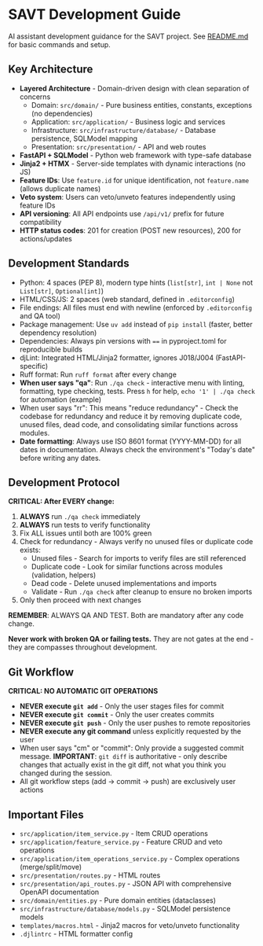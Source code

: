 # SAVT Development Guide

AI assistant development guidance for the SAVT project. See [README.md](./README.md) for basic commands and setup.

## Key Architecture

- **Layered Architecture** - Domain-driven design with clean separation of concerns
  - Domain: `src/domain/` - Pure business entities, constants, exceptions (no dependencies)
  - Application: `src/application/` - Business logic and services
  - Infrastructure: `src/infrastructure/database/` - Database persistence, SQLModel mapping
  - Presentation: `src/presentation/` - API and web routes
- **FastAPI + SQLModel** - Python web framework with type-safe database
- **Jinja2 + HTMX** - Server-side templates with dynamic interactions (no JS)
- **Feature IDs**: Use `feature.id` for unique identification, not `feature.name` (allows duplicate names)
- **Veto system**: Users can veto/unveto features independently using feature IDs
- **API versioning**: All API endpoints use `/api/v1/` prefix for future compatibility
- **HTTP status codes**: 201 for creation (POST new resources), 200 for actions/updates

## Development Standards

- Python: 4 spaces (PEP 8), modern type hints (`list[str]`, `int | None` not `List[str]`, `Optional[int]`)
- HTML/CSS/JS: 2 spaces (web standard, defined in `.editorconfig`)
- File endings: All files must end with newline (enforced by `.editorconfig` and QA tool)
- Package management: Use `uv add` instead of `pip install` (faster, better dependency resolution)
- Dependencies: Always pin versions with `==` in pyproject.toml for reproducible builds
- djLint: Integrated HTML/Jinja2 formatter, ignores J018/J004 (FastAPI-specific)
- Ruff format: Run `ruff format` after every change
- **When user says "qa"**: Run `./qa check` - interactive menu with linting, formatting, type checking, tests. Press `h` for help, `echo '1' | ./qa check` for automation (example)
- When user says "rr": This means "reduce redundancy" - Check the codebase for redundancy and reduce it by removing duplicate code, unused files, dead code, and consolidating similar functions across modules.
- **Date formatting**: Always use ISO 8601 format (YYYY-MM-DD) for all dates in documentation. Always check the environment's "Today's date" before writing any dates.


## Development Protocol

**CRITICAL: After EVERY change:**

1. **ALWAYS** run `./qa check` immediately
2. **ALWAYS** run tests to verify functionality
3. Fix ALL issues until both are 100% green
4. Check for redundancy - Always verify no unused files or duplicate code exists:
   - Unused files - Search for imports to verify files are still referenced
   - Duplicate code - Look for similar functions across modules (validation, helpers)
   - Dead code - Delete unused implementations and imports
   - Validate - Run `./qa check` after cleanup to ensure no broken imports
5. Only then proceed with next changes

**REMEMBER**: ALWAYS QA AND TEST. Both are mandatory after any code change.

**Never work with broken QA or failing tests.** They are not gates at the end - they are compasses throughout development.

## Git Workflow

**CRITICAL: NO AUTOMATIC GIT OPERATIONS**

- **NEVER execute `git add`** - Only the user stages files for commit
- **NEVER execute `git commit`** - Only the user creates commits
- **NEVER execute `git push`** - Only the user pushes to remote repositories
- **NEVER execute any git command** unless explicitly requested by the user
- When user says "cm" or "commit": Only provide a suggested commit message. **IMPORTANT**: `git diff` is authoritative - only describe changes that actually exist in the git diff, not what you think you changed during the session.
- All git workflow steps (add → commit → push) are exclusively user actions

## Important Files

- `src/application/item_service.py` - Item CRUD operations
- `src/application/feature_service.py` - Feature CRUD and veto operations
- `src/application/item_operations_service.py` - Complex operations (merge/split/move)
- `src/presentation/routes.py` - HTML routes
- `src/presentation/api_routes.py` - JSON API with comprehensive OpenAPI documentation
- `src/domain/entities.py` - Pure domain entities (dataclasses)
- `src/infrastructure/database/models.py` - SQLModel persistence models
- `templates/macros.html` - Jinja2 macros for veto/unveto functionality
- `.djlintrc` - HTML formatter config
